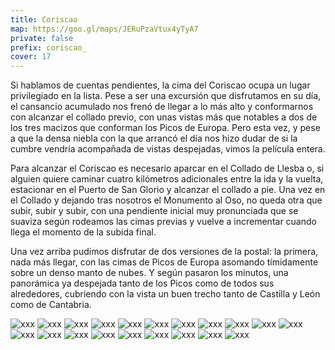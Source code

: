 ```yaml
---
title: Coriscao
map: https://goo.gl/maps/JERuPzaVtux4yTyA7
private: false
prefix: coriscao_
cover: 17
---
```

Si hablamos de cuentas pendientes, la cima del Coriscao ocupa un lugar privilegiado en la lista. Pese a ser una excursión que disfrutamos en su día, el cansancio acumulado nos frenó de llegar a lo más alto y conformarnos con alcanzar el collado previo, con unas vistas más que notables a dos de los tres macizos que conforman los Picos de Europa. Pero esta vez, y pese a que la densa niebla con la que arrancó el día nos hizo dudar de si la cumbre vendría acompañada de vistas despejadas, vimos la película entera.

Para alcanzar el Coriscao es necesario aparcar en el Collado de Llesba o, si alguien quiere caminar cuatro kilómetros adicionales entre la ida y la vuelta, estacionar en el Puerto de San Glorio y alcanzar el collado a pie. Una vez en el Collado y dejando tras nosotros el Monumento al Oso, no queda otra que subir, subir y subir, con una pendiente inicial muy pronunciada que se suaviza según rodeamos las cimas previas y vuelve a incrementar cuando llega el momento de la subida final.

Una vez arriba pudimos disfrutar de dos versiones de la postal: la primera, nada más llegar, con las cimas de Picos de Europa asomando tímidamente sobre un denso manto de nubes. Y según pasaron los minutos, una panorámica ya despejada tanto de los Picos como de todos sus alrededores, cubriendo con la vista un buen trecho tanto de Castilla y León como de Cantabria.

![xxx](01)
![xxx](02)
![xxx](03)
![xxx](04)
![xxx](05)
![xxx](06)
![xxx](07)
![xxx](08)
![xxx](09)
![xxx](10)
![xxx](11)
![xxx](12)
![xxx](13)
![xxx](14)
![xxx](15)
![xxx](16)
![xxx](17)
![xxx](18)
![xxx](19)
![xxx](20)